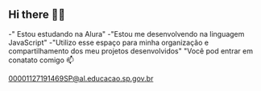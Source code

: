 ## Hi there 👋💙

-" Estou estudando na Alura"
-"Estou me desenvolvendo na linguagem JavaScript"
-"Utilizo esse espaço para minha organização e compartilhamento dos meu projetos desenvolvidos"
"Você pod entrar em conatato comigo 📫

 00001127191469SP@al.educacao.sp.gov.br
